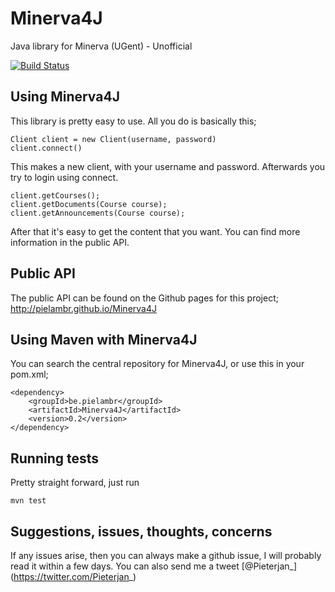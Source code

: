 # Minerva4J
Java library for Minerva (UGent) - Unofficial

[![Build Status](https://travis-ci.org/pielambr/Minerva4J.svg?branch=master)](https://travis-ci.org/pielambr/Minerva4J)

## Using Minerva4J
This library is pretty easy to use. All you do is basically this;
```
Client client = new Client(username, password)
client.connect()
````
This makes a new client, with your username and password. 
Afterwards you try to login using connect.
```
client.getCourses();
client.getDocuments(Course course);
client.getAnnouncements(Course course);
```
After that it's easy to get the content that you want. 
You can find more information in the public API.

## Public API
The public API can be found on the Github pages for this project; 
http://pielambr.github.io/Minerva4J

## Using Maven with Minerva4J
You can search the central repository for Minerva4J, or use this in your pom.xml;
```
<dependency>
    <groupId>be.pielambr</groupId>
    <artifactId>Minerva4J</artifactId>
    <version>0.2</version>
</dependency>
```

## Running tests
Pretty straight forward, just run
```
mvn test
```

## Suggestions, issues, thoughts, concerns
If any issues arise, then you can always make a github issue, I will probably read it within a few days. You can also send me a tweet [@Pieterjan_] (https://twitter.com/Pieterjan_)
